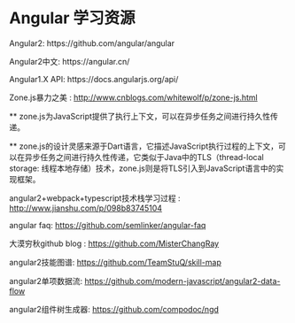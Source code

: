 # Angular 学习资源

<p>Angular2: https://github.com/angular/angular</p>

<p>Angular2中文: https://angular.cn/</p>

<p>Angular1.X API: https://docs.angularjs.org/api/</p>

Zone.js暴力之美 : http://www.cnblogs.com/whitewolf/p/zone-js.html

   ** zone.js为JavaScript提供了执行上下文，可以在异步任务之间进行持久性传递。

   ** zone.js的设计灵感来源于Dart语言，它描述JavaScript执行过程的上下文，可以在异步任务之间进行持久性传递，它类似于Java中的TLS（thread-local storage: 线程本地存储）技术，zone.js则是将TLS引入到JavaScript语言中的实现框架。 
   
angular2+webpack+typescript技术栈学习过程 : http://www.jianshu.com/p/098b83745104

angular faq: https://github.com/semlinker/angular-faq

大漠穷秋github blog : https://github.com/MisterChangRay

angular2技能图谱: https://github.com/TeamStuQ/skill-map

angular2单项数据流: https://github.com/modern-javascript/angular2-data-flow

angular2组件树生成器: https://github.com/compodoc/ngd

